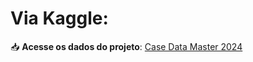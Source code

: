 # Via Kaggle:

📥 **Acesse os dados do projeto**: [Case Data Master 2024](https://www.kaggle.com/datasets/gcenachi/case-data-master-2024/data?select=members.parquet)

